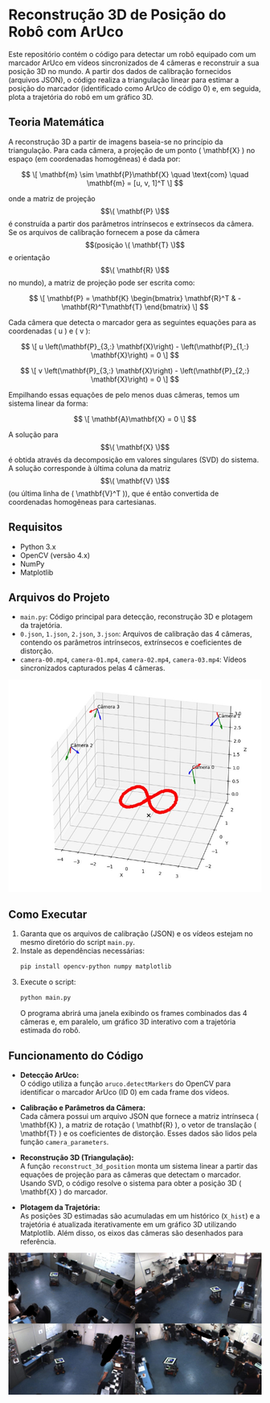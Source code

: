 # Reconstrução 3D de Posição do Robô com ArUco

Este repositório contém o código para detectar um robô equipado com um marcador ArUco em vídeos sincronizados de 4 câmeras e reconstruir a sua posição 3D no mundo. A partir dos dados de calibração fornecidos (arquivos JSON), o código realiza a triangulação linear para estimar a posição do marcador (identificado como ArUco de código 0) e, em seguida, plota a trajetória do robô em um gráfico 3D.

## Teoria Matemática

A reconstrução 3D a partir de imagens baseia-se no princípio da triangulação. Para cada câmera, a projeção de um ponto \( \mathbf{X} \) no espaço (em coordenadas homogêneas) é dada por:

$$
\[ \mathbf{m} \sim \mathbf{P}\mathbf{X} \quad \text{com} \quad \mathbf{m} = [u, v, 1]^T \]
$$

onde a matriz de projeção $$\( \mathbf{P} \)$$ é construída a partir dos parâmetros intrínsecos e extrínsecos da câmera. Se os arquivos de calibração fornecem a pose da câmera $$(posição \( \mathbf{T} \)$$ e orientação $$\( \mathbf{R} \)$$ no mundo), a matriz de projeção pode ser escrita como:

$$
\[ \mathbf{P} = \mathbf{K} \begin{bmatrix} \mathbf{R}^T & -\mathbf{R}^T\mathbf{T} \end{bmatrix} \]
$$

Cada câmera que detecta o marcador gera as seguintes equações para as coordenadas \( u \) e \( v \):

$$
\[ u \left(\mathbf{P}_{3,:} \mathbf{X}\right) - \left(\mathbf{P}_{1,:} \mathbf{X}\right) = 0 \]
$$

$$
\[ v \left(\mathbf{P}_{3,:} \mathbf{X}\right) - \left(\mathbf{P}_{2,:} \mathbf{X}\right) = 0 \]
$$

Empilhando essas equações de pelo menos duas câmeras, temos um sistema linear da forma:

$$
\[ \mathbf{A}\mathbf{X} = 0 \]
$$

A solução para $$\( \mathbf{X} \)$$ é obtida através da decomposição em valores singulares (SVD) do sistema. A solução corresponde à última coluna da matriz $$\( \mathbf{V} \)$$ (ou última linha de \( \mathbf{V}^T \)), que é então convertida de coordenadas homogêneas para cartesianas.

## Requisitos

- Python 3.x
- OpenCV (versão 4.x)
- NumPy
- Matplotlib

## Arquivos do Projeto

- `main.py`: Código principal para detecção, reconstrução 3D e plotagem da trajetória.
- `0.json`, `1.json`, `2.json`, `3.json`: Arquivos de calibração das 4 câmeras, contendo os parâmetros intrínsecos, extrínsecos e coeficientes de distorção.
- `camera-00.mp4`, `camera-01.mp4`, `camera-02.mp4`, `camera-03.mp4`: Vídeos sincronizados capturados pelas 4 câmeras.

![images2](images/image1.jpeg)

## Como Executar

1. Garanta que os arquivos de calibração (JSON) e os vídeos estejam no mesmo diretório do script `main.py`.
2. Instale as dependências necessárias:
   ```bash
   pip install opencv-python numpy matplotlib
   ```
3. Execute o script:
   ```bash
   python main.py
   ```
   O programa abrirá uma janela exibindo os frames combinados das 4 câmeras e, em paralelo, um gráfico 3D interativo com a trajetória estimada do robô.

## Funcionamento do Código

- **Detecção ArUco:**  
  O código utiliza a função `aruco.detectMarkers` do OpenCV para identificar o marcador ArUco (ID 0) em cada frame dos vídeos.

- **Calibração e Parâmetros da Câmera:**  
  Cada câmera possui um arquivo JSON que fornece a matriz intrínseca \( \mathbf{K} \), a matriz de rotação \( \mathbf{R} \), o vetor de translação \( \mathbf{T} \) e os coeficientes de distorção. Esses dados são lidos pela função `camera_parameters`.

- **Reconstrução 3D (Triangulação):**  
  A função `reconstruct_3d_position` monta um sistema linear a partir das equações de projeção para as câmeras que detectam o marcador. Usando SVD, o código resolve o sistema para obter a posição 3D \( \mathbf{X} \) do marcador.

- **Plotagem da Trajetória:**  
  As posições 3D estimadas são acumuladas em um histórico (`X_hist`) e a trajetória é atualizada iterativamente em um gráfico 3D utilizando Matplotlib. Além disso, os eixos das câmeras são desenhados para referência.

![images1](images/image2.jpeg)



